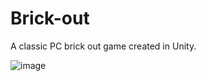 # Brick-out
A classic PC brick out game created in Unity.

![image](https://github.com/athe-cpu/Brick-out/assets/83352578/05abbb6a-70ff-4b21-aab7-fd1b7333d276)
